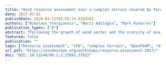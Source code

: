 ```yaml
---
title: "Wind resource assessment over a complex terrain covered by forest using CFD simulations of neutral Atmospheric Boundary Layer with OpenFOAM and MeteoDyn"
date: 2017-03-01
publishDate: 2020-04-13T05:58:24.039458Z
authors: ["Nikolaos Stergiannis", "Baris Adiloglu", "Mark Runacres"]
publication_types: ["0"]
abstract: "Following the growth of wind sector and the scarcity of available land, the market share of onshore wind energy installation on complex terrain is expected to increase. Wind resource assessment is a crucial process for the successful development of a wind farm project. To estimate the future energy production on a specific site, developers investigate the potential wind power which is related to the local winds. For cases of complex terrain with significant changes in roughness due to vegetation or buildings, local winds can vary considerably across a wind farm site, resulting in inaccurate energy estimation. The site under investigation is on an island of complex terrain covered by 70% of thick forest and trees of roughly 15 to 20 m height. The atmospheric boundary layer stability is mainly neutral with a very unidirectional wind direction from ESE. Two meteorological masts have been installed providing measurements of more than a year. Average wind speeds over the NW direction and at 78 m height were measured to be 2.698 m/s for the first met mast and 2.545 m/s for the second met mast respectively. A wind resource assessment has been performed using 12 wind sectors and the commercial software MeteodynWT. At the current poster, preliminary results using computational fluid dynamics (CFD) simulations of the steady state 3-D Reynolds-Averaged Navier Stokes (RANS) equations with the open-source CFD software OpenFOAM are compared to the met masts measurements."
featured: false
publication: ""
tags: ["Resource assessment", "CFD", "complex terrain", "OpenFOAM", "Atmospheric flow", "Atmospheric boundary layer", "wind mast measurements"]
url_pdf: "https://windeurope.org/workshops/resource-assessment-2017/"
doi: "DOI: 10.13140/RG.2.2.23891.37922"
---
```


